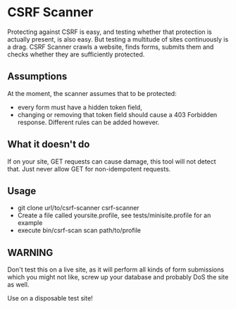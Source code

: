 CSRF Scanner
============

Protecting against CSRF is easy, and testing whether that protection is actually 
present, is also easy. But testing a multitude of sites continuously is a drag. 
CSRF Scanner crawls a website, finds forms, submits them and checks whether they
are sufficiently protected. 

Assumptions
-----------
At the moment, the scanner assumes that to be protected:
- every form must have a hidden token field,
- changing or removing that token field should cause a 403 Forbidden response.
Different rules can be added however. 

What it doesn't do
------------------
If on your site, GET requests can cause damage, this tool will not detect that. 
Just never allow GET for non-idempotent requests.

Usage
-----
* git clone url/to/csrf-scanner csrf-scanner
* Create a file called yoursite.profile, see tests/minisite.profile for an example
* execute bin/csrf-scan scan path/to/profile

WARNING
-------
Don't test this on a live site, as it will perform all kinds of form submissions 
which you might not like, screw up your database and probably DoS the site as well.

Use on a disposable test site!

